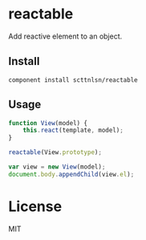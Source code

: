 reactable
=========

Add reactive element to an object.

## Install

    component install scttnlsn/reactable

## Usage

```js
function View(model) {
    this.react(template, model);
}

reactable(View.prototype);

var view = new View(model);
document.body.appendChild(view.el);
```

# License

MIT